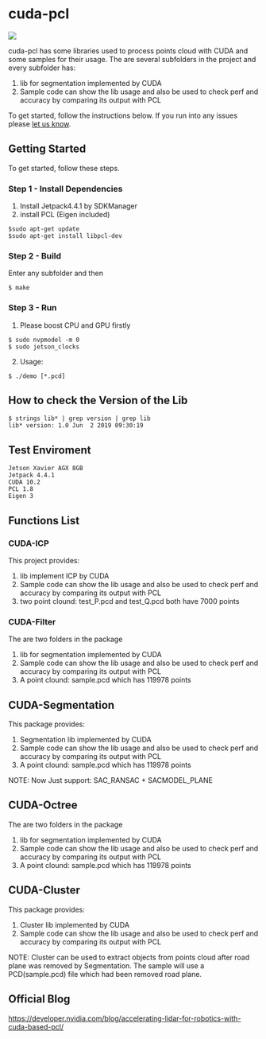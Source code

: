 # cuda-pcl

<a><img src="https://img.shields.io/badge/-Documentation-bright"/></a>

cuda-pcl has some libraries used to process points cloud with CUDA and some samples for their usage.
The are several subfolders in the project and every subfolder has:

1. lib for segmentation implemented by CUDA
2. Sample code can show the lib usage and also be used to check perf
   and accuracy by comparing its output with PCL

To get started, follow the instructions below.  If you run into any issues please [let us know](../../issues).

## Getting Started

To get started, follow these steps.

### Step 1 - Install Dependencies

1. Install Jetpack4.4.1 by SDKManager
2. install PCL (Eigen included)

```
$sudo apt-get update
$sudo apt-get install libpcl-dev
```

### Step 2 - Build

Enter any subfolder and then

```
$ make
```

### Step 3 - Run

1. Please boost CPU and GPU firstly

```
$ sudo nvpmodel -m 0
$ sudo jetson_clocks
```

2. Usage:

```
$ ./demo [*.pcd]
```

## How to check the Version of the Lib

```
$ strings lib* | grep version | grep lib
lib* version: 1.0 Jun  2 2019 09:30:19
```

## Test Enviroment

```
Jetson Xavier AGX 8GB
Jetpack 4.4.1
CUDA 10.2
PCL 1.8
Eigen 3
```

## Functions List

### CUDA-ICP
This project provides:
1. lib implement ICP by CUDA
2. Sample code can show the lib usage and also be used to check perf
   and accuracy by comparing its output with PCL
3. two point clound: test_P.pcd and test_Q.pcd both have 7000 points

### CUDA-Filter
The are two folders in the package
1. lib for segmentation implemented by CUDA
2. Sample code can show the lib usage and also be used to check perf
   and accuracy by comparing its output with PCL
3. A point clound: sample.pcd which has 119978 points

## CUDA-Segmentation
This package provides:<br>
1. Segmentation lib implemented by CUDA
2. Sample code can show the lib usage and also be used to check perf
   and accuracy by comparing its output with PCL
3. A point clound: sample.pcd which has 119978 points

NOTE:
Now Just support: SAC_RANSAC + SACMODEL_PLANE

## CUDA-Octree
The are two folders in the package
1. lib for segmentation implemented by CUDA
2. Sample code can show the lib usage and also be used to check perf
   and accuracy by comparing its output with PCL
3. A point clound: sample.pcd which has 119978 points

## CUDA-Cluster
This package provides:<br>
1. Cluster lib implemented by CUDA
2. Sample code can show the lib usage and also be used to check perf
   and accuracy by comparing its output with PCL

NOTE:
Cluster can be used to extract objects from points cloud after road plane was removed by Segmentation.
The sample will use a PCD(sample.pcd) file which had been removed road plane.


## Official Blog

https://developer.nvidia.com/blog/accelerating-lidar-for-robotics-with-cuda-based-pcl/


